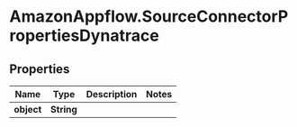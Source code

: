 # AmazonAppflow.SourceConnectorPropertiesDynatrace

## Properties

Name | Type | Description | Notes
------------ | ------------- | ------------- | -------------
**object** | **String** |  | 


